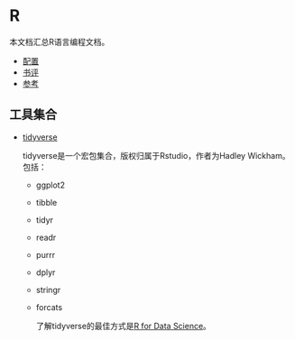 # R

本文档汇总R语言编程文档。

- [配置](config.md)
- [书评](comments.md)
- [参考](ref.md)

## 工具集合

- [tidyverse](https://tidyverse.tidyverse.org/)

    tidyverse是一个宏包集合，版权归属于Rstudio，作者为Hadley Wickham。包括：

  + ggplot2
  + tibble
  + tidyr
  + readr
  + purrr
  + dplyr
  + stringr
  + forcats

    了解tidyverse的最佳方式是[R for Data Science](https://r4ds.had.co.nz)。
